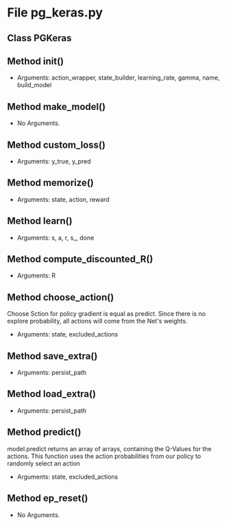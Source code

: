 # File pg_keras.py

## Class PGKeras

## Method __init__()

* Arguments: action_wrapper, state_builder, learning_rate, gamma, name, build_model

## Method make_model()

* No Arguments.

## Method custom_loss()

* Arguments: y_true, y_pred

## Method memorize()

* Arguments: state, action, reward

## Method learn()

* Arguments: s, a, r, s_, done

## Method compute_discounted_R()

* Arguments: R

## Method choose_action()

Choose Sction for policy gradient is equal as predict.
Since there is no explore probability, all actions will come from the Net's weights.

* Arguments: state, excluded_actions

## Method save_extra()

* Arguments: persist_path

## Method load_extra()

* Arguments: persist_path

## Method predict()

model.predict returns an array of arrays, containing the Q-Values for the actions. 
This function uses the action probabilities from our policy to randomly select an action

* Arguments: state, excluded_actions

## Method ep_reset()

* No Arguments.

